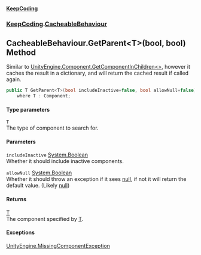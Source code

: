 #### [KeepCoding](index.md 'index')
### [KeepCoding](KeepCoding.md 'KeepCoding').[CacheableBehaviour](KeepCoding_CacheableBehaviour.md 'KeepCoding.CacheableBehaviour')
## CacheableBehaviour.GetParent&lt;T&gt;(bool, bool) Method
Similar to [UnityEngine.Component.GetComponentInChildren&lt;&gt;](https://docs.microsoft.com/en-us/dotnet/api/UnityEngine.Component.GetComponentInChildren--1 'UnityEngine.Component.GetComponentInChildren``1'), however it caches the result in a dictionary, and will return the cached result if called again.  
```csharp
public T GetParent<T>(bool includeInactive=false, bool allowNull=false)
    where T : Component;
```
#### Type parameters
<a name='KeepCoding_CacheableBehaviour_GetParent_T_(bool_bool)_T'></a>
`T`  
The type of component to search for.
  
#### Parameters
<a name='KeepCoding_CacheableBehaviour_GetParent_T_(bool_bool)_includeInactive'></a>
`includeInactive` [System.Boolean](https://docs.microsoft.com/en-us/dotnet/api/System.Boolean 'System.Boolean')  
Whether it should include inactive components.
  
<a name='KeepCoding_CacheableBehaviour_GetParent_T_(bool_bool)_allowNull'></a>
`allowNull` [System.Boolean](https://docs.microsoft.com/en-us/dotnet/api/System.Boolean 'System.Boolean')  
Whether it should throw an exception if it sees [null](https://docs.microsoft.com/en-us/dotnet/csharp/language-reference/keywords/null 'https://docs.microsoft.com/en-us/dotnet/csharp/language-reference/keywords/null'), if not it will return the default value. (Likely [null](https://docs.microsoft.com/en-us/dotnet/csharp/language-reference/keywords/null 'https://docs.microsoft.com/en-us/dotnet/csharp/language-reference/keywords/null'))
  
#### Returns
[T](KeepCoding_CacheableBehaviour_GetParent_T_(bool_bool).md#KeepCoding_CacheableBehaviour_GetParent_T_(bool_bool)_T 'KeepCoding.CacheableBehaviour.GetParent&lt;T&gt;(bool, bool).T')  
The component specified by [T](KeepCoding_CacheableBehaviour_GetParent_T_(bool_bool).md#KeepCoding_CacheableBehaviour_GetParent_T_(bool_bool)_T 'KeepCoding.CacheableBehaviour.GetParent&lt;T&gt;(bool, bool).T').
#### Exceptions
[UnityEngine.MissingComponentException](https://docs.microsoft.com/en-us/dotnet/api/UnityEngine.MissingComponentException 'UnityEngine.MissingComponentException')  
